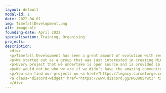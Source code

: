 ```yaml
---
layout: default
modal-id: 1
date: 2022-04-01
img: TimefallDevelopment.png
alt: image-alt
founding-date: April 2022
specialisation: Training, Organising
projects: 
description:
  <div>
  <p>Timefall Development has seen a great amount of evolution with respect to our original mission and vision.</p>
  <p>We started out as a group that was just interested in creating Minecraft mods for our friends and we have since grown into a pillar of the Minecraft Modding Community and a source of education for many new developers. As such, our mission has become one of education and encouragement for developers, both new and seasoned, not only within the Minecraft Modding Community, but across the coding and computer science ecosystem.</p>
  <p>Every project that we undertake is open source and is provided in a manner that encourages people to learn from and be able to ask questions in order to become the best developer they want to be. Timefall Development also believes that community is the foundation to any organisation and this includes those who make use of the software that we produce.</p>
  <p>We would not be who we are if we didn’t have the amazing community that we have today and they drive us to always be better than we were yesterday.</p>
  <p>You can find our projects on <a href="https://legacy.curseforge.com/members/timefalldevelopment/projects">CurseForge</a> or <a href="https://modrinth.com/user/chronosacaria">Modrinth</a>.</p>
  <a class="discord-widget" href="https://www.discord.gg/HGQUUSrwt3" title="Join us on Discord"><img src="https://discordapp.com/api/guilds/808825402566377532/embed.png?style=banner2"></a>
  </div>
---
```

